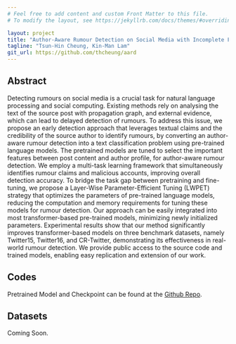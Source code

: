 ```yaml
---
# Feel free to add content and custom Front Matter to this file.
# To modify the layout, see https://jekyllrb.com/docs/themes/#overriding-theme-defaults

layout: project
title: "Author-Aware Rumour Detection on Social Media with Incomplete Feature Learning and Efficient Parameter Sharing"
tagline: "Tsun-Hin Cheung, Kin-Man Lam"
git_url: https://github.com/thcheung/aard
---
```


## Abstract

Detecting rumours on social media is a crucial task for natural language processing and social computing. Existing methods rely on analysing the text of the source post with propagation graph, and external evidence, which can lead to delayed detection of rumours. To address this issue, we propose an early detection approach that leverages textual claims and the credibility of the source author to identify rumours, by converting an author-aware rumour detection into a text classification problem using pre-trained language models. The pretrained models are tuned to select the important features between post content and author profile, for author-aware rumour detection. We employ a multi-task learning framework that simultaneously identifies rumour claims and malicious accounts, improving overall detection accuracy. To bridge the task gap between pretraining and fine-tuning, we propose a Layer-Wise Parameter-Efficient Tuning (LWPET) strategy that optimizes the parameters of pre-trained language models, reducing the computation and memory requirements for tuning these models for rumour detection. Our approach can be easily integrated into most transformer-based pre-trained models, minimizing newly initialized parameters. Experimental results show that our method significantly improves transformer-based models on three benchmark datasets, namely Twitter15, Twitter16, and CR-Twitter, demonstrating its effectiveness in real-world rumour detection. We provide public access to the source code and trained models, enabling easy replication and extension of our work. 
## Codes

Pretrained Model and Checkpoint can be found at the [Github Repo](https://github.com/thcheung/AARD).

## Datasets

Coming Soon.
